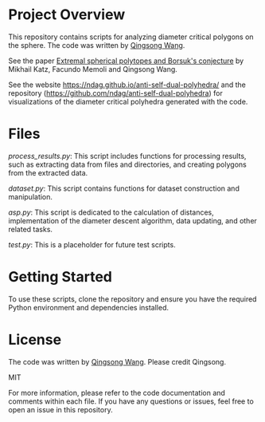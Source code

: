 # Project Overview

This repository contains scripts for analyzing diameter critical polygons on the sphere. 
The code was written by [Qingsong Wang](https://www.qingsong-wang.org/). 

See the paper [Extremal spherical polytopes and Borsuk's conjecture](https://arxiv.org/pdf/2301.13076.pdf) by Mikhail Katz, Facundo Memoli and Qingsong Wang.

See the website https://ndag.github.io/anti-self-dual-polyhedra/ and the repository (https://github.com/ndag/anti-self-dual-polyhedra) for visualizations of the diameter critical polyhedra generated with the code. 

# Files

*process_results.py*: This script includes functions for processing results, such as extracting data from files and directories, and creating polygons from the extracted data.

*dataset.py*: This script contains functions for dataset construction and manipulation.

*asp.py*: This script is dedicated to the calculation of distances, implementation of the diameter descent algorithm, data updating, and other related tasks.

*test.py*: This is a placeholder for future test scripts.



# Getting Started

To use these scripts, clone the repository and ensure you have the required Python environment and dependencies installed.

# License

The code was written by [Qingsong Wang](https://www.qingsong-wang.org/). Please credit Qingsong.

MIT

For more information, please refer to the code documentation and comments within each file. If you have any questions or issues, feel free to open an issue in this repository.
